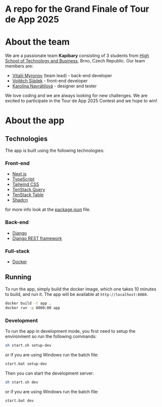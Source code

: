 # A repo for the Grand Finale of Tour de App 2025

# About the team

We are a passionate team **Kapibary** consisting of 3 students from [High School of Technology and Business](https://www.sstebrno.cz), Brno, Czech Republic.
Our team members are:

- [Vitalii Myronov](https://github.com/kekugesso) (team lead) - back-end developer
- [Vojtěch Sládek](https://github.com/VSladek) - front-end developer
- [Karolína Navrátilová](https://github.com/Graysi5371) - designer and tester

We love coding and we are always looking for new challenges. We are excited to participate in the Tour de App 2025 Contest and we hope to win!

# About the app

## Technologies

The app is built using the following technologies:

### Front-end

- [Next.js](https://nextjs.org/)
- [TypeScript](https://www.typescriptlang.org/)
- [Tailwind CSS](https://tailwindcss.com/)
- [TenStack Query](https://react-query.tanstack.com/)
- [TenStack Table](https://react-table.tanstack.com/)
- [Shadcn](https://ui.shadcn.com/)

for more info look at the [package.json](./frontend/package.json) file.

### Back-end

- [Django](https://www.djangoproject.com/)
- [Django REST framework](https://www.django-rest-framework.org/)

### Full-stack

- [Docker](https://www.docker.com/)

## Running

To run the app, simply build the docker image, which one takes 10 minutes to build, and run it. The app will be available at `http://localhost:8080`.

```bash
docker build -t app .
docker run -p 8080:80 app
```

### Development

To run the app in development mode, you first need to setup the environment so run the following commands:

```bash
sh start.sh setup-dev
```

or if you are using Windows run the batch file:

```bash
start.bat setup-dev
```

Then you can start the development server:

```bash
sh start.sh dev
```

or if you are using Windows run the batch file:

```bash
start.bat dev
```
